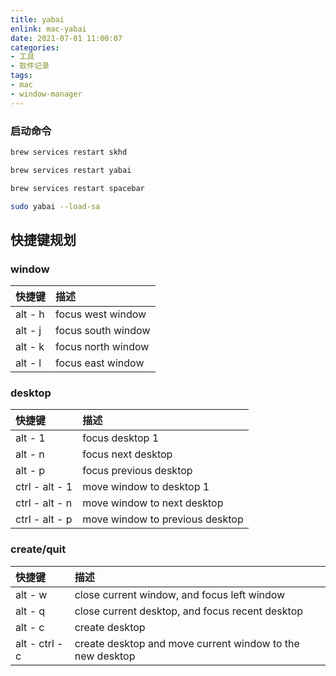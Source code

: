 ```yaml
---
title: yabai
enlink: mac-yabai
date: 2021-07-01 11:00:07
categories:
- 工具
- 软件记录
tags:
- mac
- window-manager
---
```


### 启动命令

```bash
brew services restart skhd

brew services restart yabai

brew services restart spacebar

sudo yabai --load-sa
```


## 快捷键规划

### window

| 快捷键  | 描述                 |
| :--     | :--                  |
| alt - h | focus west window    |
| alt - j | focus south window   |
| alt - k | focus north window   |
| alt - l | focus east window    |

### desktop

| 快捷键         | 描述                            |
| :--            | :--                             |
| alt - 1        | focus desktop 1                 |
| alt - n        | focus next desktop              |
| alt - p        | focus previous desktop          |
| ctrl - alt - 1 | move window to desktop 1        |
| ctrl - alt - n | move window to next desktop     |
| ctrl - alt - p | move window to previous desktop |

### create/quit

| 快捷键         | 描述                                                      |
| :--            | :--                                                       |
| alt - w        | close current window, and focus left window               |
| alt - q        | close current desktop, and focus recent desktop           |
| alt - c        | create desktop                                            |
| alt - ctrl - c | create desktop and move current window to the new desktop |


